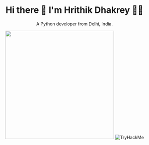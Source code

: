 <h1 align='center'>
  Hi there 👋 I'm Hrithik Dhakrey 👨‍💻
</h1>

<p align='center'>
  A Python developer from Delhi, India.
</p>


<p align='center'>
  <a href="#"><img src="https://github-readme-stats.vercel.app/api?username=iamdhakrey&show_icons=true&count_private=true&theme=dark" width="350"></a>
  <img src="https://tryhackme-badges.s3.amazonaws.com/dhakrey.png" alt="TryHackMe">
</p>
 <script src="https://tryhackme.com/badge/294192"></script>
